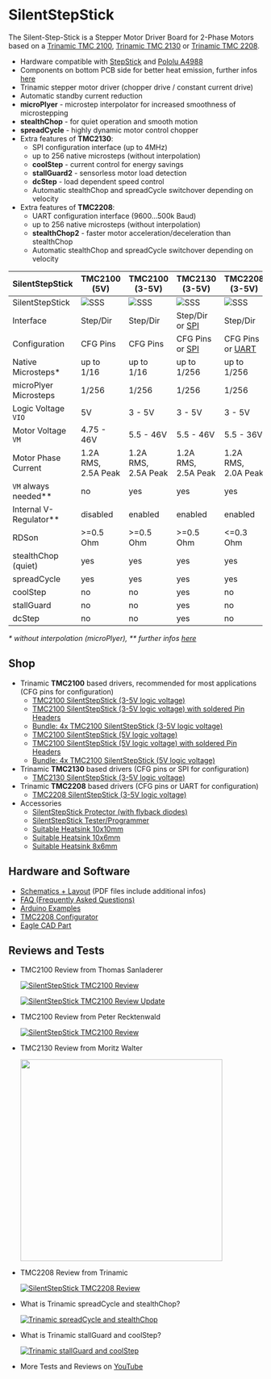 # SilentStepStick
The Silent-Step-Stick is a Stepper Motor Driver Board for 2-Phase Motors based on a [Trinamic TMC 2100](http://www.trinamic.com/products/integrated-circuits/details/tmc2100/), [Trinamic TMC 2130](http://www.trinamic.com/products/integrated-circuits/details/tmc2130/) or [Trinamic TMC 2208](http://www.trinamic.com/products/integrated-circuits/details/tmc2208-la/).

* Hardware compatible with [StepStick](http://reprap.org/wiki/StepStick) and [Pololu A4988](https://www.pololu.com/product/1182)
* Components on bottom PCB side for better heat emission, further infos [here](https://github.com/watterott/SilentStepStick/blob/master/docs/FAQ.md#why-is-the-trinamic-driver-chip-on-the-bottom-pcb-side)
* Trinamic stepper motor driver (chopper drive / constant current drive)
* Automatic standby current reduction
* **microPlyer** - microstep interpolator for increased smoothness of microstepping
* **stealthChop** - for quiet operation and smooth motion
* **spreadCycle** - highly dynamic motor control chopper
* Extra features of **TMC2130**:
  * SPI configuration interface (up to 4MHz)
  * up to 256 native microsteps (without interpolation)
  * **coolStep** - current control for energy savings
  * **stallGuard2** - sensorless motor load detection
  * **dcStep** - load dependent speed control
  * Automatic stealthChop and spreadCycle switchover depending on velocity
* Extra features of **TMC2208**:
  * UART configuration interface (9600...500k Baud)
  * up to 256 native microsteps (without interpolation)
  * **stealthChop2** - faster motor acceleration/deceleration than stealthChop
  * Automatic stealthChop and spreadCycle switchover depending on velocity

SilentStepStick          | TMC2100 (5V)        | TMC2100 (3-5V)      | TMC2130 (3-5V)      | TMC2208 (3-5V)
------------------------ | ------------------- | ------------------- | ------------------- | -------------------
SilentStepStick          | ![SSS](https://github.com/watterott/SilentStepStick/raw/master/hardware/SilentStepStick-TMC2100_v12_5V.jpg) | ![SSS](https://github.com/watterott/SilentStepStick/raw/master/hardware/SilentStepStick-TMC2100_v12.jpg) | ![SSS](https://github.com/watterott/SilentStepStick/raw/master/hardware/SilentStepStick-TMC2130_v10.jpg) | ![SSS](https://github.com/watterott/SilentStepStick/raw/master/hardware/SilentStepStick-TMC2208_v11.jpg)
Interface                | Step/Dir            | Step/Dir            | Step/Dir or [SPI](https://en.wikipedia.org/wiki/Serial_Peripheral_Interface_Bus) | Step/Dir
Configuration            | CFG Pins            | CFG Pins            | CFG Pins or [SPI](https://en.wikipedia.org/wiki/Serial_Peripheral_Interface_Bus) | CFG Pins or [UART](https://en.wikipedia.org/wiki/UART)
Native Microsteps*       | up to 1/16          | up to 1/16          | up to 1/256         | up to 1/256
microPlyer Microsteps    | 1/256               | 1/256               | 1/256               | 1/256
Logic Voltage ```VIO```  | 5V                  | 3 - 5V              | 3 - 5V              | 3 - 5V
Motor Voltage ```VM```   | 4.75 - 46V          | 5.5 - 46V           | 5.5 - 46V           | 5.5 - 36V
Motor Phase Current      | 1.2A RMS, 2.5A Peak | 1.2A RMS, 2.5A Peak | 1.2A RMS, 2.5A Peak | 1.2A RMS, 2.0A Peak
```VM``` always needed** | no                  | yes                 | yes                 | yes
Internal V-Regulator**   | disabled            | enabled             | enabled             | enabled
RDSon                    | >=0.5 Ohm           | >=0.5 Ohm           | >=0.5 Ohm           | <=0.3 Ohm
stealthChop (quiet)      | yes                 | yes                 | yes                 | yes
spreadCycle              | yes                 | yes                 | yes                 | yes
coolStep                 | no                  | no                  | yes                 | no
stallGuard               | no                  | no                  | yes                 | no
dcStep                   | no                  | no                  | yes                 | no

_* without interpolation (microPlyer), ** further infos [here](https://github.com/watterott/SilentStepStick/blob/master/docs/FAQ.md#what-is-the-difference-between-silentstepsticks-with-3-5v-and-5v-logic-voltage)_


## Shop
* Trinamic **TMC2100** based drivers, recommended for most applications (CFG pins for configuration)
  * [TMC2100 SilentStepStick (3-5V logic voltage)](http://www.watterott.com/en/SilentStepStick)
  * [TMC2100 SilentStepStick (3-5V logic voltage) with soldered Pin Headers](http://www.watterott.com/en/SilentStepStick-with-Pins)
  * [Bundle: 4x TMC2100 SilentStepStick (3-5V logic voltage)](http://www.watterott.com/en/SilentStepStick-TMC2100-3D-Printer-Bundle)
  * [TMC2100 SilentStepStick (5V logic voltage)](http://www.watterott.com/en/SilentStepStick-TMC2100-5V)
  * [TMC2100 SilentStepStick (5V logic voltage) with soldered Pin Headers](http://www.watterott.com/en/SilentStepStick-TMC2100-5V-with-Pins)
  * [Bundle: 4x TMC2100 SilentStepStick (5V logic voltage)](http://www.watterott.com/en/SilentStepStick-TMC2100-3D-Printer-Bundle-5V)
* Trinamic **TMC2130** based drivers (CFG pins or SPI for configuration)
  * [TMC2130 SilentStepStick (3-5V logic voltage)](http://www.watterott.com/en/SilentStepStick-TMC2130)
* Trinamic **TMC2208** based drivers (CFG pins or UART for configuration)
  * [TMC2208 SilentStepStick (3-5V logic voltage)](http://www.watterott.com/en/SilentStepStick-TMC2208)
* Accessories
  * [SilentStepStick Protector (with flyback diodes)](http://www.watterott.com/en/SilentStepStick-Protector)
  * [SilentStepStick Tester/Programmer](http://www.watterott.com/en/SilentStepStick-Tester)
  * [Suitable Heatsink 10x10mm](http://www.watterott.com/en/Pin-heatsink-square-ICK-S-10-x-10-x-125)
  * [Suitable Heatsink 10x6mm](http://www.watterott.com/en/Heatsink-for-DIL-IC-PLCC-und-SMD-10-x-6-mm)
  * [Suitable Heatsink 8x6mm](http://www.watterott.com/en/Heatsinks-6-3x8mm)


## Hardware and Software
* [Schematics + Layout](https://github.com/watterott/SilentStepStick/tree/master/hardware) (PDF files include additional infos)
* [FAQ (Frequently Asked Questions)](https://github.com/watterott/SilentStepStick/blob/master/docs/FAQ.md)
* [Arduino Examples](https://github.com/watterott/SilentStepStick/tree/master/software)
* [TMC2208 Configurator](https://github.com/watterott/SilentStepStick/tree/master/docs/ScriptCommunicator#tmc2208-configurator)
* [Eagle CAD Part](https://github.com/watterott/Eagle-Libs)


## Reviews and Tests

* TMC2100 Review from Thomas Sanladerer

  [![SilentStepStick TMC2100 Review](http://img.youtube.com/vi/g6Bxoqr8QlY/0.jpg)](https://www.youtube.com/watch?v=g6Bxoqr8QlY)

  [![SilentStepStick TMC2100 Review Update](http://img.youtube.com/vi/mYuZqx8xwTg/0.jpg)](https://www.youtube.com/watch?v=mYuZqx8xwTg)

* TMC2100 Review from Peter Recktenwald

  [![SilentStepStick TMC2100 Review](http://img.youtube.com/vi/P3ebhi-vZRY/0.jpg)](https://www.youtube.com/watch?v=P3ebhi-vZRY)

* TMC2130 Review from Moritz Walter

  [<img src="https://hackadaycom.files.wordpress.com/2016/09/tmc_thumb1.jpg" width="400" height="400">](http://hackaday.com/2016/09/30/3d-printering-trinamic-tmc2130-stepper-motor-drivers-shifting-the-gears/)

* TMC2208 Review from Trinamic

  [![SilentStepStick TMC2208 Review](http://img.youtube.com/vi/FvW93yCbqFE/0.jpg)](https://www.youtube.com/watch?v=FvW93yCbqFE)

* What is Trinamic spreadCycle and stealthChop?

  [![Trinamic spreadCycle and stealthChop](http://img.youtube.com/vi/Q0sJlGh9WNY/0.jpg)](https://www.youtube.com/watch?v=Q0sJlGh9WNY)

* What is Trinamic stallGuard and coolStep?

  [![Trinamic stallGuard and coolStep](http://img.youtube.com/vi/Prw7wNa20Gk/0.jpg)](https://www.youtube.com/watch?v=Prw7wNa20Gk)

* More Tests and Reviews on [YouTube](https://www.youtube.com/results?search_query=SilentStepStick)
